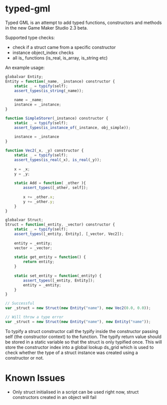 # typed-gml
Typed GML is an attempt to add typed functions, constructors and methods in the new Game Maker Studio 2.3 beta.

Supported type checks:
* check if a struct came from a specific constructor
* instance object_index checks
* all is_ functions (is_real, is_array, is_string etc)

An example usage:
```JavaScript
globalvar Entity;
Entity = function(_name, _instance) constructor {
	static _ = typify(self);
	assert_types(is_string(_name));
	
	name = _name;
	instance = _instance;
}

function SimpleStorer(_instance) constructor {
	static _ = typify(self);
	assert_types(is_instance_of(_instance, obj_simple));
	
	instance = _instance
}

function Vec2(_x, _y) constructor {
	static _ = typify(self);
	assert_types(is_real(_x), is_real(_y));
	
	x = _x;
	y = _y;
	
	static Add = function( _other ){
		assert_types([_other, self]);
		
		x += _other.x;
		y += _other.y;
	}
}

globalvar Struct;
Struct = function(_entity, _vector) constructor {
	static _ = typify(self);
	assert_types([_entity, Entity], [_vector, Vec2]);
	
	entity = _entity;
	vector = _vector;
	
	static get_entity = function() {
		return entity;
	}
	
	static set_entity = function(_entity) {
		assert_types([_entity, Entity]);
		entity = _entity;
	}
}

// Successful
var _struct = new Struct(new Entity("name"), new Vec2(0.0, 0.0));

// Will throw a type error
var _struct = new Struct(new Entity("name"), new Entity("name"));
```

To typify a struct constructor call the typify inside the constructor passing self (the constructor context) to the function. The typify return value should be stored in a static variable so that the struct is only typified once. This will store the constructor index into a global lookup ds_grid which is used to check whether the type of a struct instance was created using a constructor or not.



# Known Issues
* Only struct initialised in a script can be used right now, struct constructors created in an object will fail
